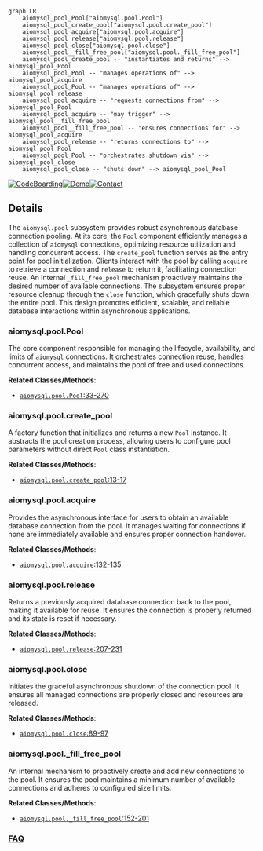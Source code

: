```mermaid
graph LR
    aiomysql_pool_Pool["aiomysql.pool.Pool"]
    aiomysql_pool_create_pool["aiomysql.pool.create_pool"]
    aiomysql_pool_acquire["aiomysql.pool.acquire"]
    aiomysql_pool_release["aiomysql.pool.release"]
    aiomysql_pool_close["aiomysql.pool.close"]
    aiomysql_pool__fill_free_pool["aiomysql.pool._fill_free_pool"]
    aiomysql_pool_create_pool -- "instantiates and returns" --> aiomysql_pool_Pool
    aiomysql_pool_Pool -- "manages operations of" --> aiomysql_pool_acquire
    aiomysql_pool_Pool -- "manages operations of" --> aiomysql_pool_release
    aiomysql_pool_acquire -- "requests connections from" --> aiomysql_pool_Pool
    aiomysql_pool_acquire -- "may trigger" --> aiomysql_pool__fill_free_pool
    aiomysql_pool__fill_free_pool -- "ensures connections for" --> aiomysql_pool_acquire
    aiomysql_pool_release -- "returns connections to" --> aiomysql_pool_Pool
    aiomysql_pool_Pool -- "orchestrates shutdown via" --> aiomysql_pool_close
    aiomysql_pool_close -- "shuts down" --> aiomysql_pool_Pool
```

[![CodeBoarding](https://img.shields.io/badge/Generated%20by-CodeBoarding-9cf?style=flat-square)](https://github.com/CodeBoarding/GeneratedOnBoardings)[![Demo](https://img.shields.io/badge/Try%20our-Demo-blue?style=flat-square)](https://www.codeboarding.org/demo)[![Contact](https://img.shields.io/badge/Contact%20us%20-%20contact@codeboarding.org-lightgrey?style=flat-square)](mailto:contact@codeboarding.org)

## Details

The `aiomysql.pool` subsystem provides robust asynchronous database connection pooling. At its core, the `Pool` component efficiently manages a collection of `aiomysql` connections, optimizing resource utilization and handling concurrent access. The `create_pool` function serves as the entry point for pool initialization. Clients interact with the pool by calling `acquire` to retrieve a connection and `release` to return it, facilitating connection reuse. An internal `_fill_free_pool` mechanism proactively maintains the desired number of available connections. The subsystem ensures proper resource cleanup through the `close` function, which gracefully shuts down the entire pool. This design promotes efficient, scalable, and reliable database interactions within asynchronous applications.

### aiomysql.pool.Pool
The core component responsible for managing the lifecycle, availability, and limits of `aiomysql` connections. It orchestrates connection reuse, handles concurrent access, and maintains the pool of free and used connections.


**Related Classes/Methods**:

- <a href="https://github.com/aio-libs/aiomysql/blob/master/aiomysql/pool.py#L33-L270" target="_blank" rel="noopener noreferrer">`aiomysql.pool.Pool`:33-270</a>


### aiomysql.pool.create_pool
A factory function that initializes and returns a new `Pool` instance. It abstracts the pool creation process, allowing users to configure pool parameters without direct `Pool` class instantiation.


**Related Classes/Methods**:

- <a href="https://github.com/aio-libs/aiomysql/blob/master/aiomysql/pool.py#L13-L17" target="_blank" rel="noopener noreferrer">`aiomysql.pool.create_pool`:13-17</a>


### aiomysql.pool.acquire
Provides the asynchronous interface for users to obtain an available database connection from the pool. It manages waiting for connections if none are immediately available and ensures proper connection handover.


**Related Classes/Methods**:

- <a href="https://github.com/aio-libs/aiomysql/blob/master/aiomysql/pool.py#L132-L135" target="_blank" rel="noopener noreferrer">`aiomysql.pool.acquire`:132-135</a>


### aiomysql.pool.release
Returns a previously acquired database connection back to the pool, making it available for reuse. It ensures the connection is properly returned and its state is reset if necessary.


**Related Classes/Methods**:

- <a href="https://github.com/aio-libs/aiomysql/blob/master/aiomysql/pool.py#L207-L231" target="_blank" rel="noopener noreferrer">`aiomysql.pool.release`:207-231</a>


### aiomysql.pool.close
Initiates the graceful asynchronous shutdown of the connection pool. It ensures all managed connections are properly closed and resources are released.


**Related Classes/Methods**:

- <a href="https://github.com/aio-libs/aiomysql/blob/master/aiomysql/pool.py#L89-L97" target="_blank" rel="noopener noreferrer">`aiomysql.pool.close`:89-97</a>


### aiomysql.pool._fill_free_pool
An internal mechanism to proactively create and add new connections to the pool. It ensures the pool maintains a minimum number of available connections and adheres to configured size limits.


**Related Classes/Methods**:

- <a href="https://github.com/aio-libs/aiomysql/blob/master/aiomysql/pool.py#L152-L201" target="_blank" rel="noopener noreferrer">`aiomysql.pool._fill_free_pool`:152-201</a>




### [FAQ](https://github.com/CodeBoarding/GeneratedOnBoardings/tree/main?tab=readme-ov-file#faq)